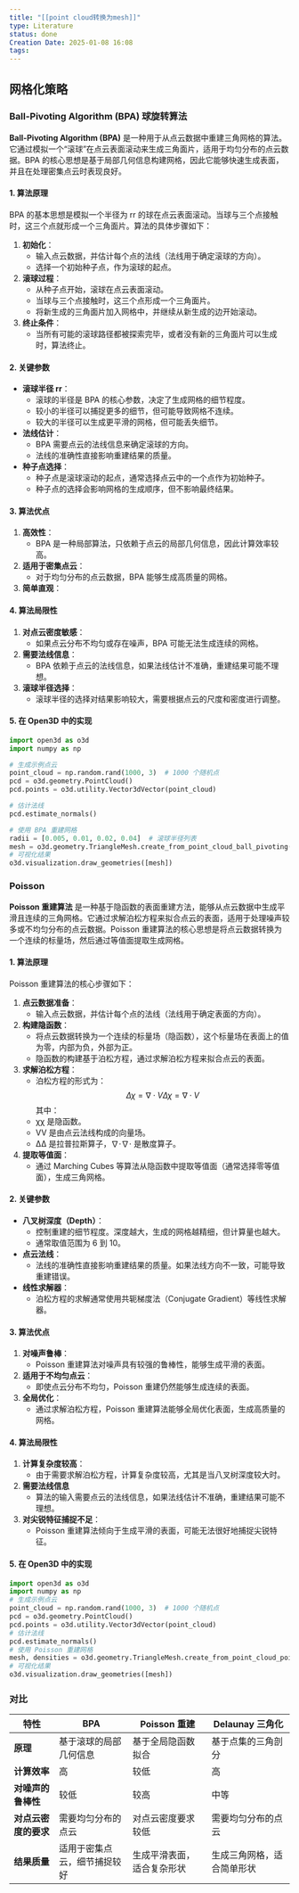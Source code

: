 ```yaml
---
title: "[[point cloud转换为mesh]]"
type: Literature
status: done
Creation Date: 2025-01-08 16:08
tags:
---
```

## 网格化策略
### Ball-Pivoting Algorithm (BPA) 球旋转算法
**Ball-Pivoting Algorithm (BPA)** 是一种用于从点云数据中重建三角网格的算法。它通过模拟一个“滚球”在点云表面滚动来生成三角面片，适用于均匀分布的点云数据。BPA 的核心思想是基于局部几何信息构建网格，因此它能够快速生成表面，并且在处理密集点云时表现良好。
#### **1. 算法原理**
BPA 的基本思想是模拟一个半径为 rr 的球在点云表面滚动。当球与三个点接触时，这三个点就形成一个三角面片。算法的具体步骤如下：
1. **初始化**：
    - 输入点云数据，并估计每个点的法线（法线用于确定滚球的方向）。
    - 选择一个初始种子点，作为滚球的起点。
2. **滚球过程**：
    - 从种子点开始，滚球在点云表面滚动。
    - 当球与三个点接触时，这三个点形成一个三角面片。
    - 将新生成的三角面片加入网格中，并继续从新生成的边开始滚动。
3. **终止条件**：
    - 当所有可能的滚球路径都被探索完毕，或者没有新的三角面片可以生成时，算法终止。
#### **2. 关键参数**
- **滚球半径 rr**：
    - 滚球的半径是 BPA 的核心参数，决定了生成网格的细节程度。
    - 较小的半径可以捕捉更多的细节，但可能导致网格不连续。
    - 较大的半径可以生成更平滑的网格，但可能丢失细节。
- **法线估计**：
    - BPA 需要点云的法线信息来确定滚球的方向。
    - 法线的准确性直接影响重建结果的质量。
- **种子点选择**：
    - 种子点是滚球滚动的起点，通常选择点云中的一个点作为初始种子。
    - 种子点的选择会影响网格的生成顺序，但不影响最终结果。
#### **3. 算法优点**
1. **高效性**：
    - BPA 是一种局部算法，只依赖于点云的局部几何信息，因此计算效率较高。
2. **适用于密集点云**：
    - 对于均匀分布的点云数据，BPA 能够生成高质量的网格。
3. **简单直观**：
#### **4. 算法局限性**
1. **对点云密度敏感**：
    - 如果点云分布不均匀或存在噪声，BPA 可能无法生成连续的网格。
2. **需要法线信息**：
    - BPA 依赖于点云的法线信息，如果法线估计不准确，重建结果可能不理想。
3. **滚球半径选择**：
    - 滚球半径的选择对结果影响较大，需要根据点云的尺度和密度进行调整。

#### 5. 在 Open3D 中的实现
```python
import open3d as o3d
import numpy as np

# 生成示例点云
point_cloud = np.random.rand(1000, 3)  # 1000 个随机点
pcd = o3d.geometry.PointCloud()
pcd.points = o3d.utility.Vector3dVector(point_cloud)

# 估计法线
pcd.estimate_normals()

# 使用 BPA 重建网格
radii = [0.005, 0.01, 0.02, 0.04]  # 滚球半径列表
mesh = o3d.geometry.TriangleMesh.create_from_point_cloud_ball_pivoting(pcd, o3d.utility.DoubleVector(radii))
# 可视化结果
o3d.visualization.draw_geometries([mesh])
```
### Poisson
**Poisson 重建算法** 是一种基于隐函数的表面重建方法，能够从点云数据中生成平滑且连续的三角网格。它通过求解泊松方程来拟合点云的表面，适用于处理噪声较多或不均匀分布的点云数据。Poisson 重建算法的核心思想是将点云数据转换为一个连续的标量场，然后通过等值面提取生成网格。
#### **1. 算法原理**
Poisson 重建算法的核心步骤如下：
1. **点云数据准备**：
    - 输入点云数据，并估计每个点的法线（法线用于确定表面的方向）。
2. **构建隐函数**：
    - 将点云数据转换为一个连续的标量场（隐函数），这个标量场在表面上的值为零，内部为负，外部为正。
    - 隐函数的构建基于泊松方程，通过求解泊松方程来拟合点云的表面。
3. **求解泊松方程**：
    - 泊松方程的形式为： $$Δχ=∇⋅VΔχ=∇⋅V$$其中：
    - χχ 是隐函数。
    - VV 是由点云法线构成的向量场。
    - ΔΔ 是拉普拉斯算子，∇⋅∇⋅ 是散度算子。
4. **提取等值面**：
    - 通过 Marching Cubes 等算法从隐函数中提取等值面（通常选择零等值面），生成三角网格。
#### **2. 关键参数**
- **八叉树深度（Depth）**：
    - 控制重建的细节程度。深度越大，生成的网格越精细，但计算量也越大。
    - 通常取值范围为 6 到 10。
- **点云法线**：
    - 法线的准确性直接影响重建结果的质量。如果法线方向不一致，可能导致重建错误。
- **线性求解器**：
    - 泊松方程的求解通常使用共轭梯度法（Conjugate Gradient）等线性求解器。
#### **3. 算法优点**
1. **对噪声鲁棒**：
    - Poisson 重建算法对噪声具有较强的鲁棒性，能够生成平滑的表面。
2. **适用于不均匀点云**：
    - 即使点云分布不均匀，Poisson 重建仍然能够生成连续的表面。
3. **全局优化**：
    - 通过求解泊松方程，Poisson 重建算法能够全局优化表面，生成高质量的网格。
#### **4. 算法局限性**
1. **计算复杂度较高**：
    - 由于需要求解泊松方程，计算复杂度较高，尤其是当八叉树深度较大时。
2. **需要法线信息**
    - 算法的输入需要点云的法线信息，如果法线估计不准确，重建结果可能不理想。
3. **对尖锐特征捕捉不足**：
    - Poisson 重建算法倾向于生成平滑的表面，可能无法很好地捕捉尖锐特征。
#### 5. 在 Open3D 中的实现
```python
import open3d as o3d
import numpy as np
# 生成示例点云
point_cloud = np.random.rand(1000, 3)  # 1000 个随机点
pcd = o3d.geometry.PointCloud()
pcd.points = o3d.utility.Vector3dVector(point_cloud)
# 估计法线
pcd.estimate_normals()
# 使用 Poisson 重建网格
mesh, densities = o3d.geometry.TriangleMesh.create_from_point_cloud_poisson(pcd, depth=8)  # 八叉树深度
# 可视化结果
o3d.visualization.draw_geometries([mesh])
```
###  对比

| 特性           | BPA            | Poisson 重建    | Delaunay 三角化  |
| ------------ | -------------- | ------------- | ------------- |
| **原理**       | 基于滚球的局部几何信息    | 基于全局隐函数拟合     | 基于点集的三角剖分     |
| **计算效率**     | 高              | 较低            | 高             |
| **对噪声的鲁棒性**  | 较低             | 较高            | 中等            |
| **对点云密度的要求** | 需要均匀分布的点云      | 对点云密度要求较低     | 需要均匀分布的点云     |
| **结果质量**     | 适用于密集点云，细节捕捉较好 | 生成平滑表面，适合复杂形状 | 生成三角网格，适合简单形状 |

